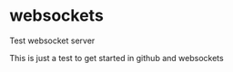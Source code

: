 websockets
==========

Test websocket server

This is just a test to get started in github and websockets
